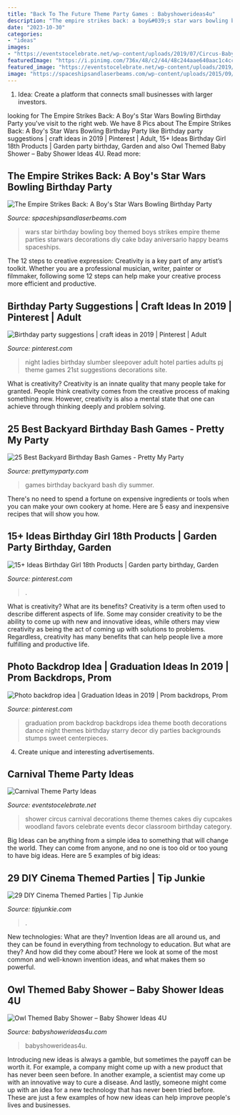 ```yaml
---
title: "Back To The Future Theme Party Games : Babyshowerideas4u"
description: "The empire strikes back: a boy&#039;s star wars bowling birthday party"
date: "2023-10-30"
categories:
- "ideas"
images:
- "https://eventstocelebrate.net/wp-content/uploads/2019/07/Circus-Baby-Shower-Events-To-Celebrate-683x1024-683x1024.jpg"
featuredImage: "https://i.pinimg.com/736x/48/c2/44/48c244aae640aac1c4cc3dc13ea7f2e8.jpg?b=t"
featured_image: "https://eventstocelebrate.net/wp-content/uploads/2019/07/Circus-Baby-Shower-Events-To-Celebrate-683x1024-683x1024.jpg"
image: "https://spaceshipsandlaserbeams.com/wp-content/uploads/2015/09/boys-star-wars-bowling-birthday-party-ideas.jpg"
---
```



1. Idea: Create a platform that connects small businesses with larger investors.

	

		
looking for The Empire Strikes Back: A Boy&#039;s Star Wars Bowling Birthday Party you've visit to the right web. We have 8 Pics about The Empire Strikes Back: A Boy&#039;s Star Wars Bowling Birthday Party like Birthday party suggestions | craft ideas in 2019 | Pinterest | Adult, 15+ Ideas Birthday Girl 18th Products | Garden party birthday, Garden and also Owl Themed Baby Shower – Baby Shower Ideas 4U. Read more:
		
    
## The Empire Strikes Back: A Boy&#039;s Star Wars Bowling Birthday Party

<img loading=lazy src="https://spaceshipsandlaserbeams.com/wp-content/uploads/2015/09/boys-star-wars-bowling-birthday-party-ideas.jpg" onerror="this.onerror=null;this.src='https://tse1.mm.bing.net/th?id=OIP.4uDKxgLDz6TmDrSIDnvRLwHaLH&amp;pid=15.1';" alt="The Empire Strikes Back: A Boy&#039;s Star Wars Bowling Birthday Party">

_Source: spaceshipsandlaserbeams.com_

>wars star birthday bowling boy themed boys strikes empire theme parties starwars decorations diy cake bday aniversario happy beams spaceships. 

	

The 12 steps to creative expression:
Creativity is a key part of any artist’s toolkit. Whether you are a professional musician, writer, painter or filmmaker, following some 12 steps can help make your creative process more efficient and productive.

    
## Birthday Party Suggestions | Craft Ideas In 2019 | Pinterest | Adult

<img loading=lazy src="https://i.pinimg.com/736x/48/c2/44/48c244aae640aac1c4cc3dc13ea7f2e8.jpg?b=t" onerror="this.onerror=null;this.src='https://tse4.mm.bing.net/th?id=OIP.Hai8GvvZNusLN2FrTZl5NgHaHW&amp;pid=15.1';" alt="Birthday party suggestions | craft ideas in 2019 | Pinterest | Adult">

_Source: pinterest.com_

>night ladies birthday slumber sleepover adult hotel parties adults pj theme games 21st suggestions decorations site. 

	

What is creativity?
Creativity is an innate quality that many people take for granted. People think creativity comes from the creative process of making something new. However, creativity is also a mental state that one can achieve through thinking deeply and problem solving.

    
## 25 Best Backyard Birthday Bash Games - Pretty My Party

<img loading=lazy src="https://www.prettymyparty.com/wp-content/uploads/2016/04/DIY-Pool-Noodle-Race-Track-Awesome-Summer-Party-Games-for-Kids-via-Pretty-My-Party-e1460522658665.jpg" onerror="this.onerror=null;this.src='https://tse4.mm.bing.net/th?id=OIP.EktfG9mSzqhgNq5VZuTHuAHaKZ&amp;pid=15.1';" alt="25 Best Backyard Birthday Bash Games - Pretty My Party">

_Source: prettymyparty.com_

>games birthday backyard bash diy summer. 

	

There's no need to spend a fortune on expensive ingredients or tools when you can make your own cookery at home. Here are 5 easy and inexpensive recipes that will show you how.

    
## 15+ Ideas Birthday Girl 18th Products | Garden Party Birthday, Garden

<img loading=lazy src="https://i.pinimg.com/736x/08/86/fe/0886fe58c5029f0ce8feb76e19808c61.jpg" onerror="this.onerror=null;this.src='https://tse2.mm.bing.net/th?id=OIP.fh5dR-QOexWz7wlE3UxfFwAAAA&amp;pid=15.1';" alt="15+ Ideas Birthday Girl 18th Products | Garden party birthday, Garden">

_Source: pinterest.com_

>. 

	

What is creativity? What are its benefits?
Creativity is a term often used to describe different aspects of life. Some may consider creativity to be the ability to come up with new and innovative ideas, while others may view creativity as being the act of coming up with solutions to problems. Regardless, creativity has many benefits that can help people live a more fulfilling and productive life.

    
## Photo Backdrop Idea | Graduation Ideas In 2019 | Prom Backdrops, Prom

<img loading=lazy src="https://i.pinimg.com/736x/8c/1e/3c/8c1e3c2535dbebd41a9c77c51cd11bcd--stumps-prom-graduation-photos.jpg?b=t" onerror="this.onerror=null;this.src='https://tse4.mm.bing.net/th?id=OIP.MhddWYIxgwjHRSHyA3ghXAHaFj&amp;pid=15.1';" alt="Photo backdrop idea | Graduation Ideas in 2019 | Prom backdrops, Prom">

_Source: pinterest.com_

>graduation prom backdrop backdrops idea theme booth decorations dance night themes birthday starry decor diy parties backgrounds stumps sweet centerpieces. 

	

4. Create unique and interesting advertisements.

    
## Carnival Theme Party Ideas

<img loading=lazy src="https://eventstocelebrate.net/wp-content/uploads/2019/07/Circus-Baby-Shower-Events-To-Celebrate-683x1024-683x1024.jpg" onerror="this.onerror=null;this.src='https://tse3.mm.bing.net/th?id=OIP.K-mcN0WXuB_ciTQrGyZiJQHaLG&amp;pid=15.1';" alt="Carnival Theme Party Ideas">

_Source: eventstocelebrate.net_

>shower circus carnival decorations theme themes cakes diy cupcakes woodland favors celebrate events decor classroom birthday category. 

	

Big Ideas can be anything from a simple idea to something that will change the world. They can come from anyone, and no one is too old or too young to have big ideas. Here are 5 examples of big ideas: 

    
## 29 DIY Cinema Themed Parties | Tip Junkie

<img loading=lazy src="https://cdn.tipjunkie.com/wp-content/uploads/cache/36/ab/36ab7ccbd250e8b352b3e1b081974704.jpg" onerror="this.onerror=null;this.src='https://tse1.mm.bing.net/th?id=OIP.zVWjQ0zi5FlC4ETRNfWSugHaLH&amp;pid=15.1';" alt="29 DIY Cinema Themed Parties | Tip Junkie">

_Source: tipjunkie.com_

>. 

	

New technologies: What are they?
Invention Ideas are all around us, and they can be found in everything from technology to education. But what are they? And how did they come about? Here we look at some of the most common and well-known invention ideas, and what makes them so powerful.

    
## Owl Themed Baby Shower – Baby Shower Ideas 4U

<img loading=lazy src="https://babyshowerideas4u.com/wp-content/uploads/2014/05/Owl-Themed-Baby-Shower-Tablescape.jpg" onerror="this.onerror=null;this.src='https://tse2.mm.bing.net/th?id=OIP.tIyCn_fDdO4ZGCj4NZfrhQHaLZ&amp;pid=15.1';" alt="Owl Themed Baby Shower – Baby Shower Ideas 4U">

_Source: babyshowerideas4u.com_

>babyshowerideas4u. 

	

Introducing new ideas is always a gamble, but sometimes the payoff can be worth it. For example, a company might come up with a new product that has never been seen before. In another example, a scientist may come up with an innovative way to cure a disease. And lastly, someone might come up with an idea for a new technology that has never been tried before. These are just a few examples of how new ideas can help improve people's lives and businesses.

